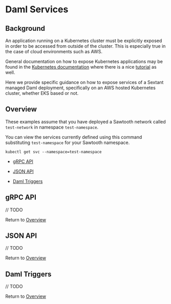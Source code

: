 # Daml Services

## Background

An application running on a Kubernetes cluster must be explicitly exposed in
order to be accessed from outside of the cluster.  This is especially true in
the case of cloud environments such as AWS.

General documentation on how to expose Kubernetes applications may be found in
the [Kubernetes documentation](https://kubernetes.io/docs/tasks/access-application-cluster/service-access-application-cluster/)
where there is a nice [tutorial](https://kubernetes.io/docs/tutorials/kubernetes-basics/expose/expose-intro/)
as well.

Here we provide specific guidance on how to expose services of a Sextant
managed Daml deployment, specifically on an AWS hosted Kubernetes cluster,
whether EKS based or not.

## Overview

These examples assume that you have deployed a Sawtooth network called
`test-network` in namespace `test-namespace`.

You can view the services currently defined using this command substituting
`test-namespace` for your Sawtooth namespace.

```shell
kubectl get svc --namespace=test-namespace
```

* [gRPC API](#grpc-api)

* [JSON API](#json-api)

* [Daml Triggers](#daml-triggers)

## gRPC API

// TODO

Return to [Overview](#overview)

## JSON API

// TODO

Return to [Overview](#overview)

## Daml Triggers

// TODO

Return to [Overview](#overview)

